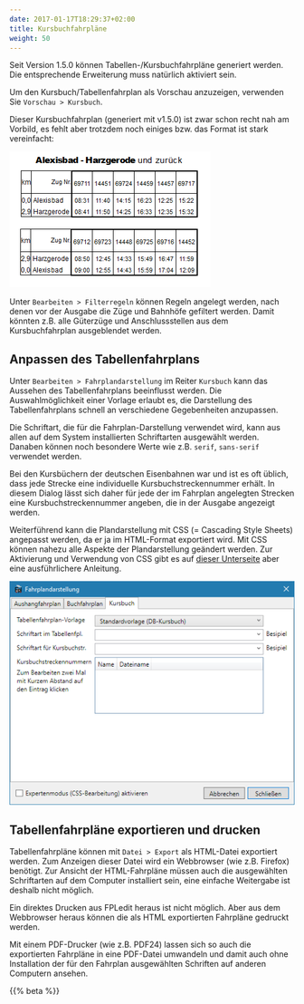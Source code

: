 ```yaml
---
date: 2017-01-17T18:29:37+02:00
title: Kursbuchfahrpläne
weight: 50
---
```


Seit Version 1.5.0 können Tabellen-/Kursbuchfahrpläne generiert werden. Die entsprechende Erweiterung muss natürlich aktiviert sein.

Um den Kursbuch/Tabellenfahrplan als Vorschau anzuzeigen, verwenden Sie `Vorschau > Kursbuch`.

Dieser Kursbuchfahrplan (generiert mit v1.5.0) ist zwar schon recht nah am Vorbild, es fehlt aber trotzdem noch einiges bzw. das Format ist stark vereinfacht:

![Beispiel-Kursbuchfahrplan](kfpl.png)

Unter `Bearbeiten > Filterregeln` können Regeln angelegt werden, nach denen vor der Ausgabe die Züge und Bahnhöfe gefiltert werden. Damit könnten z.B. alle Güterzüge und Anschlussstellen aus dem Kursbuchfahrplan ausgeblendet werden.

## Anpassen des Tabellenfahrplans
Unter `Bearbeiten > Fahrplandarstellung` im Reiter `Kursbuch` kann das Aussehen des Tabellenfahrplans beeinflusst werden. Die Auswahlmöglichkeit einer Vorlage erlaubt es, die Darstellung des Tabellenfahrplans schnell an verschiedene Gegebenheiten anzupassen.

Die Schriftart, die für die Fahrplan-Darstellung verwendet wird, kann aus allen auf dem System installierten Schriftarten ausgewählt werden. Danaben können noch besondere Werte wie z.B. `serif`, `sans-serif` verwendet werden.

Bei den Kursbüchern der deutschen Eisenbahnen war und ist es oft üblich, dass jede Strecke eine individuelle Kursbuchstreckennummer erhält. In diesem Dialog lässt sich daher für jede der im Fahrplan angelegten Strecken eine Kursbuchstreckennummer angeben, die in der Ausgabe angezeigt werden.

Weiterführend kann die Plandarstellung mit CSS (= Cascading Style Sheets) angepasst werden, da er ja im HTML-Format exportiert wird. Mit CSS können nahezu alle Aspekte der Plandarstellung geändert werden. Zur Aktivierung und Verwendung von CSS gibt es auf [dieser Unterseite](/dev/css/) aber eine ausführlichere Anleitung.

![Kursbuch-Darstellung](kfpl-darstellung.png)

## Tabellenfahrpläne exportieren und drucken
Tabellenfahrpläne können mit `Datei > Export` als HTML-Datei exportiert werden. Zum Anzeigen dieser Datei wird ein Webbrowser (wie z.B. Firefox) benötigt. Zur Ansicht der HTML-Fahrpläne müssen auch die ausgewählten Schriftarten auf dem Computer installiert sein, eine einfache Weitergabe ist deshalb nicht möglich.

Ein direktes Drucken aus FPLedit heraus ist nicht möglich. Aber aus dem Webbrowser heraus können die als HTML exportierten Fahrpläne gedruckt werden.

Mit einem PDF-Drucker (wie z.B. PDF24) lassen sich so auch die exportierten Fahrpläne in eine PDF-Datei umwandeln und damit auch ohne Installation der für den Fahrplan ausgewählten Schriften auf anderen Computern ansehen.

{{% beta %}}
